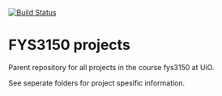 [![Build Status](https://travis-ci.org/bsamseth/fys3150.svg?branch=master)](https://travis-ci.org/bsamseth/fys3150)
# FYS3150 projects
Parent repository for all projects in the course fys3150 at UiO.

See seperate folders for project spesific information.
